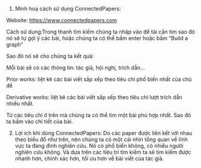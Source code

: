 ﻿1. Minh hoạ cách sử dụng ConnectedPapers:

Website: https://www.connectedpapers.com

Cách sử dung:Trong thanh tìm kiếm chúng ta nhập vào đề tài cần tìm sao đó nó sẽ tự gợi ý các bài, hoặc chúng ta có thể bấm enter hoặc bấm “Build a graph”




Sao đó nó sẽ cho chúng ta kết quả:





Mỗi bài sẽ có các thông tin: tác giả, hội nghị, trích dẫn…

Prior works: liệt kê các bài viết sắp xếp theo tiêu chí phổ biến nhất của chủ đề




Derivative works: liệt kê các bài viết sắp xếp theo tiêu chí lượt trích dẫn nhiều nhất.



Từ các tiêu chí ở trên mà chúng ta có thể tìm một bài phù hợp nhất. Sao đó ta bấm vào chi tiết của bài.




2. Lợi ích khi dùng ConnectedPapers: Do các paper được liên kết với nhau theo biểu đổ như trên, nên chúng ta có một cái nhìn tổng quan về lĩnh vực ta đang đình nghiên cứu. Nó có phổ biến không, có nhiều người nghiên cứu không. Và dựa trên các tiêu trí tìm kiếm ta sẽ tìm kiếm được nhanh hơn, chính xác hơn, tối ưu hơn về bài viết của tác giả.  


